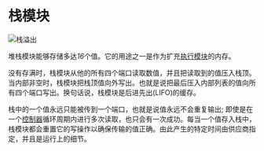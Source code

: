 # 栈模块
![栈溢出](item:tis3d:stack_module)

堆栈模块能够存储多达*16*个值。它的用途之一是作为扩充[执行模块](execution_module.md)的内存。

没有存满时，栈模块从他的所有四个端口读取数值，并且把读取到的值压入栈顶。当内部非空时，栈模块把栈顶值向外写出。也就是说把最后压入内部列表的值向所有四个端口写出。换句话说，栈模块是后进先出(LIFO)的缓存。

栈中的一个值永远只能被传到一个端口，也就是说值永远不会重复输出; 即使是在一个[控制器](../block/controller.md)循环周期内进行多次读取，也只会有一次成功。每当一个值存入栈中，栈模块都会重置它的写操作以确保传输的值正确。由此产生的特定时间由供应商指定，并且是运行上的细节。
